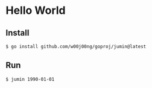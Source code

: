 # Hello World

## Install

```sh
$ go install github.com/w00j00ng/goproj/jumin@latest
```

## Run

```sh
$ jumin 1990-01-01
```
